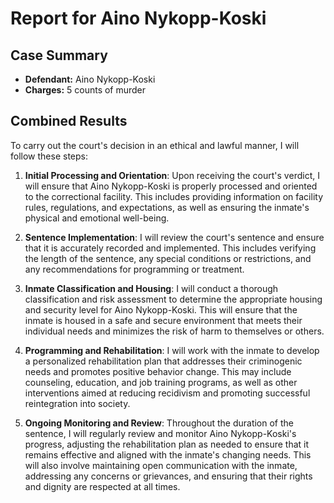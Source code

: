 
# Report for Aino Nykopp-Koski

## Case Summary
- **Defendant:** Aino Nykopp-Koski
- **Charges:** 5 counts of murder

## Combined Results
To carry out the court's decision in an ethical and lawful manner, I will follow these steps:

1. **Initial Processing and Orientation**: Upon receiving the court's verdict, I will ensure that Aino Nykopp-Koski is properly processed and oriented to the correctional facility. This includes providing information on facility rules, regulations, and expectations, as well as ensuring the inmate's physical and emotional well-being.

2. **Sentence Implementation**: I will review the court's sentence and ensure that it is accurately recorded and implemented. This includes verifying the length of the sentence, any special conditions or restrictions, and any recommendations for programming or treatment.

3. **Inmate Classification and Housing**: I will conduct a thorough classification and risk assessment to determine the appropriate housing and security level for Aino Nykopp-Koski. This will ensure that the inmate is housed in a safe and secure environment that meets their individual needs and minimizes the risk of harm to themselves or others.

4. **Programming and Rehabilitation**: I will work with the inmate to develop a personalized rehabilitation plan that addresses their criminogenic needs and promotes positive behavior change. This may include counseling, education, and job training programs, as well as other interventions aimed at reducing recidivism and promoting successful reintegration into society.

5. **Ongoing Monitoring and Review**: Throughout the duration of the sentence, I will regularly review and monitor Aino Nykopp-Koski's progress, adjusting the rehabilitation plan as needed to ensure that it remains effective and aligned with the inmate's changing needs. This will also involve maintaining open communication with the inmate, addressing any concerns or grievances, and ensuring that their rights and dignity are respected at all times.
